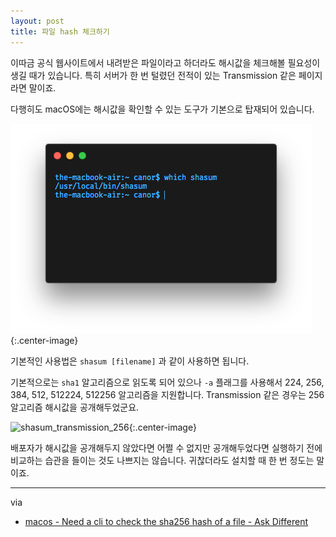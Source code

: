 ```yaml
---
layout: post
title: 파일 hash 체크하기
---
```


이따금 공식 웹사이트에서 내려받은 파일이라고 하더라도 해시값을 체크해볼 필요성이 생길 때가 있습니다. 특히 서버가 한 번 털렸던 전적이 있는 Transmission 같은 페이지라면 말이죠.

다행히도 macOS에는 해시값을 확인할 수 있는 도구가 기본으로 탑재되어 있습니다.

![which_shasum](/images/2018-08-14/which_shasum.png){:.center-image}

기본적인 사용법은 `shasum [filename]` 과 같이 사용하면 됩니다.

기본적으로는 `sha1` 알고리즘으로 읽도록 되어 있으나 `-a` 플래그를 사용해서 224, 256, 384, 512, 512224, 512256 알고리즘을 지원합니다. Transmission 같은 경우는 256 알고리즘 해시값을 공개해두었군요.

![shasum_transmission_256](/image/2018-08-14/shasum_transmission_256.png){:.center-image}

배포자가 해시값을 공개해두지 않았다면 어쩔 수 없지만 공개해두었다면 실행하기 전에 비교하는 습관을 들이는 것도 나쁘지는 않습니다. 귀찮더라도 설치할 때 한 번 정도는 말이죠.

------

via

- [macos - Need a cli to check the sha256 hash of a file - Ask Different](https://apple.stackexchange.com/questions/230917/need-a-cli-to-check-the-sha256-hash-of-a-file)

